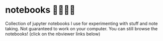 # notebooks 🐍📔📔📔

Collection of jupyter notebooks I use for experimenting with stuff and note taking.
Not guaranteed to work on your computer. 
You can still browse the notebooks! (click on the nbviewer links below)
